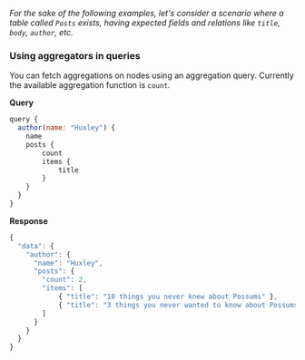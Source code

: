 *For the sake of the following examples, let's consider a scenario where a table called `Posts` exists, having expected fields and relations like `title`, `body`, `author`, etc.*

### Using aggregators in queries
You can fetch aggregations on nodes using an aggregation query. Currently the available aggregation function is `count`. 

**Query**
```javascript
query {
  author(name: "Huxley") {
    name
    posts {
    	count
    	items {
    		title
    	}
    }
  }
}
```

**Response**
```javascript
{
  "data": {
    "author": {
      "name": "Huxley",
      "posts": {
      	"count": 2,
      	"items": [
      		{ "title": "10 things you never knew about Possums" },
      		{ "title": "3 things you never wanted to know about Possums" }
      	]
      }
    }
  }
}
```